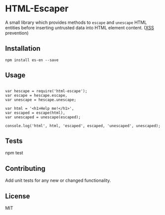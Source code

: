 HTML-Escaper
===================

A small library which provides methods to `escape` and `unescape` HTML entities before inserting untrusted data into HTML element content. ([XSS](https://www.owasp.org/index.php/XSS_(Cross_Site_Scripting)_Prevention_Cheat_Sheet) prevention)

## Installation

  ```
  npm install es-en --save

  ```

## Usage
  
  ```

  var hescape = require('html-escape');
  var escape = hescape.escape,
  var unescape = hescape.unescape;

  var html = '<h1>Help me!</h1>',
  var escaped = escape(html),
  var unescaped = unescape(escaped);

  console.log('html', html, 'escaped', escaped, 'unescaped', unescaped);

  ```

## Tests

  npm test

## Contributing
	
Add unit tests for any new or changed functionality.

## License

MIT
